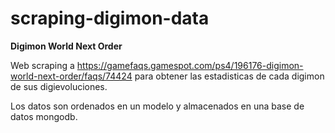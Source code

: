 # scraping-digimon-data

**Digimon World Next Order**

Web scraping a https://gamefaqs.gamespot.com/ps4/196176-digimon-world-next-order/faqs/74424 para obtener las estadisticas de cada digimon de sus digievoluciones.

Los datos son ordenados en un modelo y almacenados en una base de datos mongodb.

